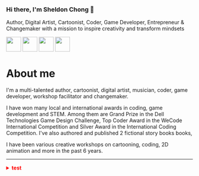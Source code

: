 ### Hi there, I'm Sheldon Chong 👋

Author, Digital Artist, Cartoonist, Coder, Game Developer, Entrepreneur & Changemaker with a mission to inspire creativity and transform mindsets

<a href="https://www.linkedin.com/in/sheldonchong/"><img src="https://upload.wikimedia.org/wikipedia/commons/thumb/c/ca/LinkedIn_logo_initials.png/768px-LinkedIn_logo_initials.png" width="40"></a> <a href="https://sheldonemerson.biz.my/"><img src="https://seeklogo.com/images/F/facebook-icon-logo-C61047A9E7-seeklogo.com.png" width="40"></a>
<a href="https://sheldonemerson.biz.my/">
<img src="https://cdn-icons-png.flaticon.com/512/174/174855.png" width="40"></a>
<a href="https://sheldonemerson.biz.my/">
<img src="https://cdn.pixabay.com/photo/2019/09/12/13/47/pictogram-4471660_1280.png" width="40"></a>

# About me
I'm a multi-talented author, cartoonist,  digital artist, musician, coder, game developer, workshop facilitator and changemaker. 

I have won many local and international awards in coding, game development and STEM. Among them are Grand Prize in the Dell Technologies Game Design Challenge, Top Coder Award in the WeCode International Competition and Silver Award in the International Coding Competition. I've also authored and published 2 fictional story books books, 

I have been various creative workshops on cartooning, coding, 2D animation and more in the past 6 years. 

  
<hr>

<details style="color: red;">
  <summary>
    <strong>test</strong>
  </summary>
</details>
<!--
**Sheldon-Chong/Sheldon-chong** is a ✨ _special_ ✨ repository because its `README.md` (this file) appears on your GitHub profile.


Here are some ideas to get you started:

- 🔭 I’m currently working on ...
- 🌱 I’m currently learning ...
- 👯 I’m looking to collaborate on ...
- 🤔 I’m looking for help with ...
- 💬 Ask me about ...
- 📫 How to reach me: ...
- 😄 Pronouns: ...
- ⚡ Fun fact: ...
-->
